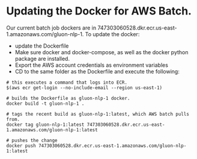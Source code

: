 # Updating the Docker for AWS Batch.

Our current batch job dockers are in 747303060528.dkr.ecr.us-east-1.amazonaws.com/gluon-nlp-1. To
update the docker:
- update the Dockerfile
- Make sure docker and docker-compose, as well as the docker python package are installed.
- Export the AWS account credentials as environment variables
- CD to the same folder as the Dockerfile and execute the following:

```
# this executes a command that logs into ECR.
$(aws ecr get-login --no-include-email --region us-east-1)

# builds the Dockerfile as gluon-nlp-1 docker.
docker build -t gluon-nlp-1 .

# tags the recent build as gluon-nlp-1:latest, which AWS batch pulls from.
docker tag gluon-nlp-1:latest 747303060528.dkr.ecr.us-east-1.amazonaws.com/gluon-nlp-1:latest

# pushes the change
docker push 747303060528.dkr.ecr.us-east-1.amazonaws.com/gluon-nlp-1:latest
```
